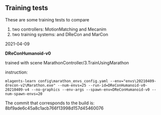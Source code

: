 

## Training tests 

These are some training tests to compare 

1. two controllers: MotionMatching and Mecanim
2. two training systems: and DReCon and MarCon

2021-04-09

**DReConHumanoid-v0**



trained with scene MarathonController/3.TrainUsingMarathon

instruction:

```shell
mlagents-learn config\marathon_envs_config.yaml --env="envs\20210409-drecon-v2\Marathon.exe" --num-envs=25 --run-id=DReConHumanoid-v0-20210409-v4 --no-graphics --env-args --spawn-env=DReConHumanoid-v0 --num-spawn-envs=20

```
The commit that corresponds to the build is: 8bf9ade6c45a8c1acb766f13998d157d45460076






